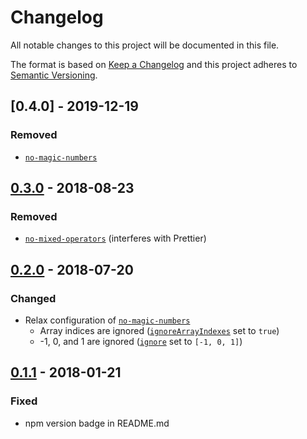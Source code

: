 # Changelog

All notable changes to this project will be documented in this file.

The format is based on [Keep a Changelog](http://keepachangelog.com/en/1.0.0/)
and this project adheres to [Semantic Versioning](http://semver.org/spec/v2.0.0.html).

## [0.4.0] - 2019-12-19
### Removed
- [`no-magic-numbers`](https://eslint.org/docs/rules/no-magic-numbers)


## [0.3.0] - 2018-08-23
### Removed
 - [`no-mixed-operators`](https://eslint.org/docs/rules/no-mixed-operators) (interferes with Prettier)

## [0.2.0] - 2018-07-20

### Changed

* Relax configuration of [`no-magic-numbers`](https://eslint.org/docs/rules/no-magic-numbers)
  * Array indices are ignored ([`ignoreArrayIndexes`](https://eslint.org/docs/rules/no-magic-numbers#ignorearrayindexes) set to `true`)
  * -1, 0, and 1 are ignored ([`ignore`](https://eslint.org/docs/rules/no-magic-numbers#ignore) set to `[-1, 0, 1]`)

## [0.1.1] - 2018-01-21

### Fixed

* npm version badge in README.md

[0.3.0]: https://github.com/metalex9/eslint-config-metalex9/compare/v0.2.0...v0.3.0
[0.2.0]: https://github.com/metalex9/eslint-config-metalex9/compare/v0.1.1...v0.2.0
[0.1.1]: https://github.com/metalex9/eslint-config-metalex9/compare/v0.1.0...v0.1.1
